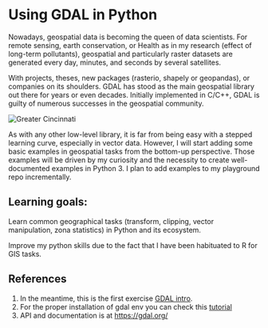 # Using GDAL in Python

Nowadays, geospatial data is becoming the queen of data scientists. For remote sensing, earth conservation, or Health as in my research (effect of long-term pollutants), geospatial and particularly raster datasets are generated every day, minutes, and seconds by several satellites.

With projects, theses, new packages (rasterio, shapely or geopandas), or companies on its shoulders. GDAL has stood as the main geospatial library out there for years or even decades. Initially implemented in C/C++, GDAL is guilty of numerous successes in the geospatial community. 

![Greater Cincinnati](https://user-images.githubusercontent.com/4038971/109750294-2deb8a80-7baa-11eb-89c2-8bbf7d29869f.png)

As with any other low-level library, it is far from being easy with a stepped learning curve, especially in vector data. However, I will start adding some basic examples in geospatial tasks from the bottom-up perspective. Those examples will be driven by my curiosity and the necessity to create well-documented examples in Python 3. I plan to add examples to my playground repo incrementally. 

## Learning goals:

Learn common geographical tasks (transform, clipping, vector manipulation, zona statistics) in Python and its ecosystem.

Improve my python skills due to the fact that I have been habituated to R for GIS tasks.

## References
1. In the meantime,  this is the first exercise [GDAL intro](https://github.com/maurosc3ner/gdal_python_exercises/blob/main/gdal_basics.ipynb "NDVI, transformation and clipping").
2. For the proper installation of gdal env you can check this [tutorial](https://www.google.com/url?q=https%3A%2F%2Fmedium.com%2F%40nathancook_36247%2Flaunching-jupyter-notebook-from-the-command-line-can-be-more-powerful-than-using-anaconda-navigator-c7425cf1fd8a&sa=D&sntz=1&usg=AFQjCNHkVXiZUkzS6ZT2upfiqwIlVp_TKg)
3. API and documentation is at https://gdal.org/ 
